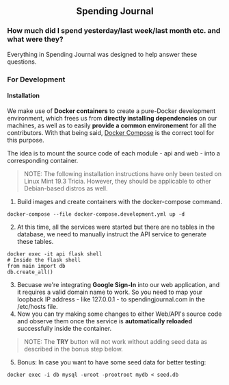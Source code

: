 <h2 align="center">Spending Journal</h2>

### How much did I spend yesterday/last week/last month etc. and what were they?

Everything in Spending Journal was designed to help answer these questions.

### For Development

#### Installation

We make use of **Docker containers** to create a pure-Docker development environment, which frees us from <b>directly installing dependencies</b> on our machines, as well as to easily <b>provide a common environement</b> for all the contributors. With that being said, [Docker Compose](https://docs.docker.com/compose/) is the correct tool for this purpose.

The idea is to mount the source code of each module - api and web - into a corresponding container.

> NOTE: The following installation instructions have only been tested on Linux Mint 19.3 Tricia. However, they should be applicable to other Debian-based distros as well.

1. Build images and create containers with the docker-compose command.
```console
docker-compose --file docker-compose.development.yml up -d
```
2. At this time, all the services were started but there are no tables in the database, we need to manually instruct the API service to generate these tables.
```console
docker exec -it api flask shell
# Inside the flask shell
from main import db
db.create_all()
``` 
3. Becuase we're integrating **Google Sign-In** into our web application, and it requires a valid domain name to work. So you need to map your loopback IP address - like 127.0.0.1 - to spendingjournal.com in the /etc/hosts file.
4. Now you can try making some changes to either Web/API's source code and observe them once the service is **automatically reloaded** successfully inside the container.
> NOTE: The **TRY** button will not work without adding seed data as described in the bonus step below. 
5. Bonus: In case you want to have some seed data for better testing:
```console
docker exec -i db mysql -uroot -prootroot mydb < seed.db
```
